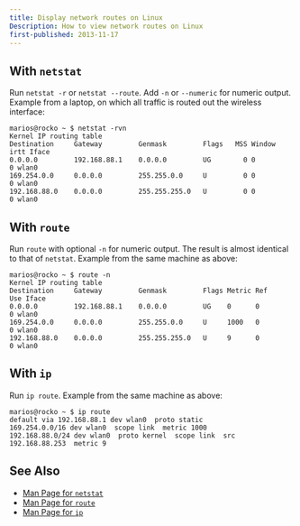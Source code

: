 ```yaml
---
title: Display network routes on Linux
Description: How to view network routes on Linux
first-published: 2013-11-17
---
```


With `netstat`
--------------

Run `netstat -r` or `netstat --route`. Add `-n` or `--numeric` for 
numeric output. Example from a laptop, on which all traffic is routed 
out the wireless interface:

    marios@rocko ~ $ netstat -rvn
    Kernel IP routing table
    Destination     Gateway         Genmask         Flags   MSS Window  irtt Iface
    0.0.0.0         192.168.88.1    0.0.0.0         UG        0 0          0 wlan0
    169.254.0.0     0.0.0.0         255.255.0.0     U         0 0          0 wlan0
    192.168.88.0    0.0.0.0         255.255.255.0   U         0 0          0 wlan0

With `route`
------------

Run `route` with optional `-n` for numeric output. The result is almost 
identical to that of `netstat`. Example from the same machine as above:

    marios@rocko ~ $ route -n
    Kernel IP routing table
    Destination     Gateway         Genmask         Flags Metric Ref    Use Iface
    0.0.0.0         192.168.88.1    0.0.0.0         UG    0      0        0 wlan0
    169.254.0.0     0.0.0.0         255.255.0.0     U     1000   0        0 wlan0
    192.168.88.0    0.0.0.0         255.255.255.0   U     9      0        0 wlan0

With `ip`
---------

Run `ip route`. Example from the same machine as above:

    marios@rocko ~ $ ip route
    default via 192.168.88.1 dev wlan0  proto static 
    169.254.0.0/16 dev wlan0  scope link  metric 1000 
    192.168.88.0/24 dev wlan0  proto kernel  scope link  src 192.168.88.253  metric 9

See Also
--------

*   [Man Page for `netstat`](/docs/man/netstat.8.html)
*   [Man Page for `route`](/docs/man/route.8.html)
*   [Man Page for `ip`](/docs/man/ip.7.html)
